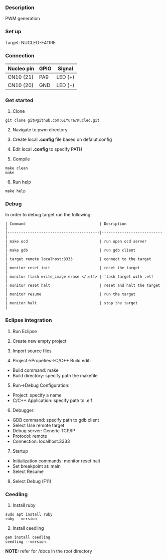 ### Description

PWM generation

### Set up

Target: NUCLEO-F411RE

### Connection 

| Nucleo pin   | GPIO   | Signal  |
|--------------|--------|---------|
| CN10 (21)    | PA9    | LED (+) |
| CN10 (20)    | GND    | LED (-) |

### Get started

1. Clone

```
git clone git@github.com:GIYura/nucleo.git 
```
2. Navigate to pwm directory

3. Create local **.config** file based on defalut.config

4. Edit local **.config** to specify PATH

5. Compile

```
make clean
make
```

6. Run help

```
make help
```

### Debug

In order to debug target run the following:

```
| Command                                 | Desription                |
|-----------------------------------------|---------------------------|
| make ocd                                | run open ocd server       |
| make gdb                                | run gdb client            |
| target remote localhost:3333            | connect to the target     |
| monitor reset init                      | reset the target          |
| monitor flash write_image erase </.elf> | flash target with .elf    |
| monitor reset halt                      | reset and halt the target |
| monitor resume                          | run the target            |
| monitor halt                            | stop the target           |  
```

### Eclipse integration

1. Run Eclipse

2. Create new empty project

3. Import source files

4. Project->Propeties->C/C++ Build edit:
- Build command: make
- Build directory: specify path the makefile

5. Run->Debug Configuration:
- Project: specify a name
- C/C++ Application: specify path to .elf

6. Debugger:
- GDB command: specify path to gdb client
- Select Use remote target
- Debug server: Generic TCP/IP
- Protocol: remote
- Connection: localhost:3333

7. Startup
- Initialization commands: monitor reset halt
- Set breakpoint at: main
- Select Resume

8. Select Debug (F11)

### Ceedling

1. Install ruby

```
sudo apt install ruby
ruby --version
```

2. Install ceedling

```
gem install ceedling
ceedling --version
```
**NOTE:** refer for /docs in the root directory


